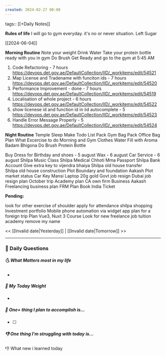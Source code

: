 ```yaml
---
created: 2024-02-27 00:08
---
```

tags:: [[+Daily Notes]]

**Rules of life**
I will go to gym everyday. it's no or never situation.
Left Sugar

[[2024-06-04]]

**Morning Routine**
Note your weight
Drink Water
Take your protein bottle ready with you in gym
Do Brush
Get Ready and go to the gym at 5:45 AM

1. Code Refactoring - 7 hours
https://devops.det.gov.ae/DefaultCollection/IID/_workitems/edit/54521
1. Map License and Tradename with funciton ids - 7 hours
https://devops.det.gov.ae/DefaultCollection/IID/_workitems/edit/54520
1. Performance Improvement - done - 7 hours
https://devops.det.gov.ae/DefaultCollection/IID/_workitems/edit/54519
5. Localisation of whole project - 6 hours
https://devops.det.gov.ae/DefaultCollection/IID/_workitems/edit/54522
1. show licenese id and function id in iid autocomplete - 5
https://devops.det.gov.ae/DefaultCollection/IID/_workitems/edit/54523
1. Handle Error Message Properly - 5
https://devops.det.gov.ae/DefaultCollection/IID/_workitems/edit/54524

**Night Routine**
Temple Sleep
Make Todo List
Pack Gym Bag
Pack Office Bag
Plan What Excercise to do
Morning and Gym Clothes
Water Fill with Aroma
Badam Bhigona
Do Brush
Protein Bottle

Buy Dress for Birthday and shoes - 5 august
Wax - 6 august
Car Service - 6 august
Shilpa Music Class
Shilpa Medical
Chhoti Mma Passport
Shilpa Bank Account
Give extra key to vijendra bhaiya
Shilpa old house transfer\
Shilpa old house construction
Plot Boundary and foundation 
Aakash Plot market status
Car Key
Mansi Laptop
20g gold
Govt job resign
Dubai job resign
plan October trip
Academy plan
CA own firm Business 
Aakash Freelancing business plan
FRM Plan
Book India Ticket 

**Pending:**

look for other exercise of shoulder
apply for attendance
shilpa shopping 
Investment portfolio 
Mobile phone automation via widget app
plan for a foreign trip
Plan Vue3, Nuxt 3 Course
Look for new freelance job 
tuition academy remove my name


<< [[Invalid date|Yesterday]] | [[Invalid date|Tomorrow]] >>

---
### 📅 Daily Questions
##### 🌜 What Matters most in my life
- 

##### 🙌 My Today Weight
- 

##### 🚀 One+ thing I plan to accomplish is...
- [ ] 

##### 👎 One thing I'm struggling with today is...


👎 What new i learned today
